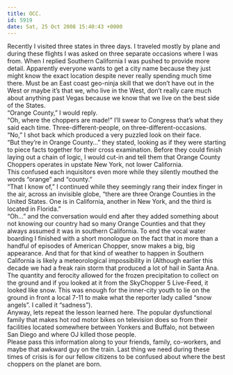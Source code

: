 ```yaml
---
title: OCC.
id: 5919
date: Sat, 25 Oct 2008 15:40:43 +0000
---
```


Recently I visited three states in three days. I traveled mostly by plane and during these flights I was asked on three separate occasions where I was from. When I replied Southern California I was pushed to provide more detail. Apparently everyone wants to get a city name because they just might know the exact location despite never really spending much time there. Must be an East coast geo-ninja skill that we don’t have out in the West or maybe it’s that we, who live in the West, don’t really care much about anything past Vegas because we know that we live on the best side of the States.  
 “Orange County,” I would reply.  
 “Oh, where the choppers are made!” I’ll swear to Congress that’s what they said each time. Three-different-people, on three-different-occasions.  
 “No,” I shot back which produced a very puzzled look on their face.  
 “But they’re in Orange County…” they stated, looking as if they were starting to piece facts together for their cross examination. Before they could finish laying out a chain of logic, I would cut-in and tell them that Orange County Choppers operates in upstate New York, not lower California.  
 This confused each inquisitors even more while they silently mouthed the words “orange” and “county.”  
 “That I know of,” I continued while they seemingly rang their index finger in the air, across an invisible globe, “there are three Orange Counties in the United States. One is in California, another in New York, and the third is located in Florida.”  
 “Oh…” and the conversation would end after they added something about not knowing our country had so many Orange Counties and that they always assumed it was in southern California. To end the vocal water boarding I finished with a short monologue on the fact that in more than a handful of episodes of American Chopper, snow makes a big, big appearance. And that for that kind of weather to happen in Southern California is likely a meteorological impossibility in (Although earlier this decade we had a freak rain storm that produced a lot of hail in Santa Ana. The quantity and ferocity allowed for the frozen precipitation to collect on the ground and if you looked at it from the SkyChopper 5 Live-Feed, it looked like snow. This was enough for the inner-city youth to lie on the ground in front a local 7-11 to make what the reporter lady called “snow angels”. I called it “sadness”).  
 Anyway, lets repeat the lesson learned here. The popular dysfunctional family that makes hot rod motor bikes on television does so from their facilities located somewhere between Yonkers and Buffalo, not between San Diego and where <span class="caps">OJ</span> killed those people.  
 Please pass this information along to your friends, family, co-workers, and maybe that awkward guy on the train. Last thing we need during these times of crisis is for our fellow citizens to be confused about where the best choppers on the planet are born.



